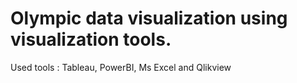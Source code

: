 # Olympic data visualization using visualization tools.
Used tools : Tableau, PowerBI, Ms Excel and Qlikview
